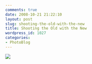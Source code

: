 ```yaml
---
comments: true
date: 2008-10-21 21:22:10
layout: post
slug: shooting-the-old-with-the-new
title: Shooting the Old with the New
wordpress_id: 1027
categories:
- PhotoBlog
---
```


![](http://ryanfitzer.com/main/wp-content/uploads/2008/10/old-w-new.jpg)
